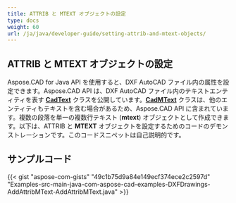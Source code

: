 ```yaml
---
title: ATTRIB と MTEXT オブジェクトの設定
type: docs
weight: 60
url: /ja/java/developer-guide/setting-attrib-and-mtext-objects/
---
```


## **ATTRIB と MTEXT オブジェクトの設定**

Aspose.CAD for Java API を使用すると、DXF AutoCAD ファイル内の属性を設定できます。Aspose.CAD API は、DXF AutoCAD ファイル内のテキストエンティティを表す [**CadText**](https://reference.aspose.com/cad/java/com.aspose.cad.fileformats.cad.cadobjects/cadtext) クラスを公開しています。[**CadMText**](https://reference.aspose.com/cad/java/com.aspose.cad.fileformats.cad.cadobjects/CadMText) クラスは、他のエンティティもテキストを含む場合があるため、Aspose.CAD API に含まれています。複数の段落を単一の複数行テキスト (**mtext**) オブジェクトとして作成できます。以下は、ATTRIB と **MTEXT** オブジェクトを設定するためのコードのデモンストレーションです。このコードスニペットは自己説明的です。

## サンプルコード

{{< gist "aspose-com-gists" "49c1b75d9a84e149ecf374ece2c2597d" "Examples-src-main-java-com-aspose-cad-examples-DXFDrawings-AddAttribMText-AddAttribMText.java" >}}
